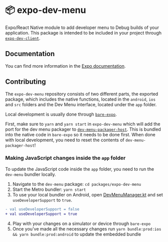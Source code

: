 # 📦 expo-dev-menu

Expo/React Native module to add developer menu to Debug builds of your application. This package is intended to be included in your project through [`expo-dev-client`](https://docs.expo.dev/develop/development-builds/introduction/#what-is-an-expo-dev-client).

## Documentation

You can find more information in the [Expo documentation](https://docs.expo.dev/develop/development-builds/introduction).

## Contributing

The `expo-dev-menu` repository consists of two different parts, the exported package, which includes the native functions, located in the `android`, `ios` and `src` folders and the Dev Menu interface, located under the `app` folder.

Local development is usually done through [`bare-expo`](/apps/bare-expo).

First, make sure to `yarn` and `yarn start` in `expo-dev-menu` which will add the port for the dev menu packager to [`dev-menu-packager-host`](./assets/dev-menu-packager-host). This is bundled into the native code in `bare-expo` so it needs to be done first. When done with local development, you need to reset the contents of `dev-menu-packager-host`!

### Making JavaScript changes inside the `app` folder

To update the JavaScript code inside the `app` folder, you need to run the `dev-menu` bundler locally.

1. Navigate to the `dev-menu` package: `cd packages/expo-dev-menu`
2. Start the Metro bundler: `yarn start`
3. To use your local bundler on Android, open [DevMenuManager.kt](/packages/expo-dev-menu/android/src/debug/java/expo/modules/devmenu/DevMenuManager.kt) and set `useDeveloperSupport` to `true`.

```diff
- val useDeveloperSupport = false
+ val useDeveloperSupport = true
```

4. Play with your changes on a simulator or device through `bare-expo`
5. Once you've made all the necessary changes run `yarn bundle:prod:ios && yarn bundle:prod:android` to update the embedded bundle
